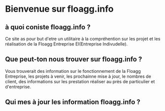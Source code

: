 # Bienvenue sur floagg.info
## à quoi coniste floagg.info ?
Ce site as pour but d'etre un utilitaire à la compréhention sur les projet et les réalisation de la Floagg Entreprise EI(Entreprise Indivudelle).

## Que peut-ton nous trouver sur floagg.info ?
Vous trouverait des information sur le fonctionnement de la Floagg Entreprise, les projets à venir, les prochainne mise à jour, le nombres de client, des informations sur les prestation réaliser au près de particulier et d'entreprise.

## Qui mes à jour les information floagg.info ?